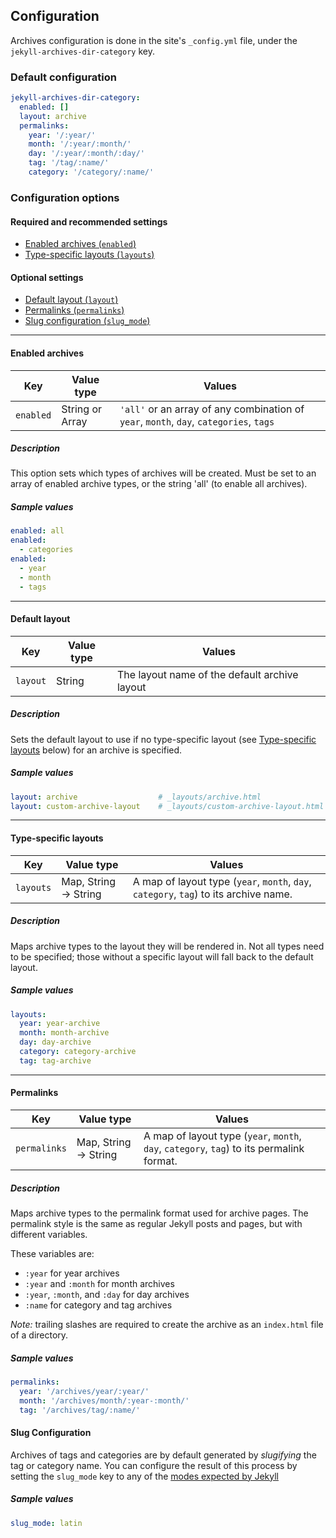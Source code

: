 ## Configuration

Archives configuration is done in the site's `_config.yml` file, under the `jekyll-archives-dir-category` key.

### Default configuration

```yml
jekyll-archives-dir-category:
  enabled: []
  layout: archive
  permalinks:
    year: '/:year/'
    month: '/:year/:month/'
    day: '/:year/:month/:day/'
    tag: '/tag/:name/'
    category: '/category/:name/'
```

### Configuration options

#### Required and recommended settings
- [Enabled archives (`enabled`)](#enabled-archives)
- [Type-specific layouts (`layouts`)](#type-specific-layouts)

#### Optional settings
- [Default layout (`layout`)](#default-layout)
- [Permalinks (`permalinks`)](#permalinks)
- [Slug configuration (`slug_mode`)](#slug-configuration)

---

#### Enabled archives

| Key       | Value type      | Values |
|-----------|-----------------|--------|
| `enabled` | String or Array | `'all'` or an array of any combination of `year`, `month`, `day`, `categories`, `tags` |

##### Description

This option sets which types of archives will be created. Must be set to an array of enabled archive types, or the string 'all' (to enable all archives).

##### Sample values

```yml
enabled: all
enabled:
  - categories
enabled:
  - year
  - month
  - tags
```

---

#### Default layout

| Key      | Value type | Values |
|----------|------------|--------|
| `layout` | String     | The layout name of the default archive layout |

##### Description

Sets the default layout to use if no type-specific layout (see [Type-specific layouts](#type-specific-layouts) below) for an archive is specified.

##### Sample values

```yml
layout: archive                  # _layouts/archive.html
layout: custom-archive-layout    # _layouts/custom-archive-layout.html
```

---

#### Type-specific layouts

| Key       | Value type                | Values |
|-----------|---------------------------|--------|
| `layouts` | Map, String &rarr; String | A map of layout type (`year`, `month`, `day`, `category`, `tag`) to its archive name. |

##### Description

Maps archive types to the layout they will be rendered in. Not all types need to be specified; those without a specific layout will fall back to the default layout.

##### Sample values

```yml
layouts:
  year: year-archive
  month: month-archive
  day: day-archive
  category: category-archive
  tag: tag-archive
```

---

#### Permalinks

| Key          | Value type                | Values |
|--------------|---------------------------|--------|
| `permalinks` | Map, String &rarr; String | A map of layout type (`year`, `month`, `day`, `category`, `tag`) to its permalink format. |

##### Description

Maps archive types to the permalink format used for archive pages. The permalink style is the same as regular Jekyll posts and pages, but with different variables.

These variables are:

* `:year` for year archives
* `:year` and `:month` for month archives
* `:year`, `:month`, and `:day` for day archives
* `:name` for category and tag archives

*Note:* trailing slashes are required to create the archive as an `index.html` file of a directory.

##### Sample values

```yml
permalinks:
  year: '/archives/year/:year/'
  month: '/archives/month/:year-:month/'
  tag: '/archives/tag/:name/'
```

#### Slug Configuration

Archives of tags and categories are by default generated by *slugifying* the tag or category name.
You can configure the result of this process by setting the `slug_mode` key to any of the
[modes expected by Jekyll](https://jekyllrb.com/docs/liquid/filters/#options-for-the-slugify-filter)

##### Sample values

```yml
slug_mode: latin
```
